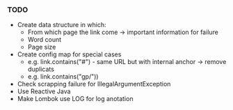 ### TODO ###

* Create data structure in which:
  * From which page the link come -> important information for failure
  * Word count
  * Page size
* Create config map for special cases
  * e.g. link.contains("#") - same URL but with internal anchor -> remove duplicats 
  * e.g. link.contains("gp/"))
* Check scrapping failure for IllegalArgumentException
* Use Reactive Java
* Make Lombok use LOG for log anotation 
